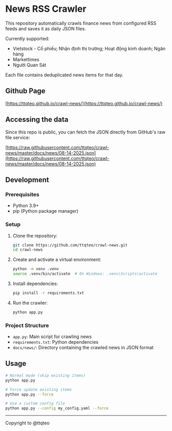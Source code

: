 # News RSS Crawler

This repository automatically crawls finance news from configured RSS feeds and saves it as daily JSON files.

Currently supported:
- Vietstock - Cổ phiếu; Nhận định thị trường; Hoạt động kinh doanh; Ngân hàng
- Markettimes
- Người Quan Sát
  
Each file contains deduplicated news items for that day.

## Github Page

[https://ttqteo.github.io/crawl-news/](https://ttqteo.github.io/crawl-news/)

## Accessing the data

Since this repo is public, you can fetch the JSON directly from GitHub's raw file service:

[https://raw.githubusercontent.com/ttqteo/crawl-news/master/docs/news/08-14-2025.json](https://raw.githubusercontent.com/ttqteo/crawl-news/master/docs/news/08-14-2025.json)

## Development

### Prerequisites
- Python 3.9+
- pip (Python package manager)

### Setup

1. Clone the repository:
   ```bash
   git clone https://github.com/ttqteo/crawl-news.git
   cd crawl-news
   ```

2. Create and activate a virtual environment:
   ```bash
   python -m venv .venv
   source .venv/bin/activate  # On Windows: .venv\Scripts\activate
   ```

3. Install dependencies:
   ```bash
   pip install -r requirements.txt
   ```

4. Run the crawler:
   ```bash
   python app.py
   ```

### Project Structure

- `app.py`: Main script for crawling news
- `requirements.txt`: Python dependencies
- `docs/news/`: Directory containing the crawled news in JSON format

## Usage

```bash
# Normal mode (skip existing items)
python app.py

# Force update existing items
python app.py --force

# Use a custom config file
python app.py --config my_config.yaml --force
```

---

Copyright to @ttqteo

